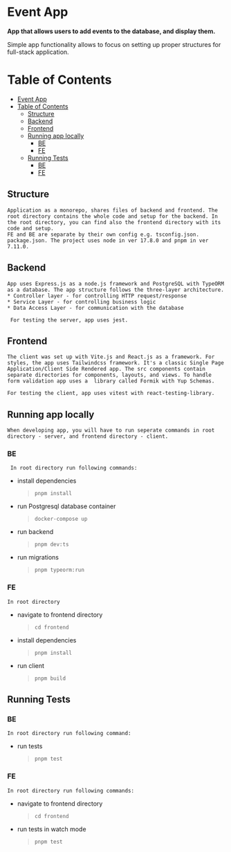 # Event App

**App that allows users to add events to the database, and display them.**

Simple app functionality allows to focus on setting up proper structures for full-stack application.

# Table of Contents

- [Event App](#event-app)
- [Table of Contents](#table-of-contents)
	- [Structure](#structure)
	- [Backend](#backend)
	- [Frontend](#frontend)
	- [Running app locally](#running-app-locally)
		- [BE](#be)
		- [FE](#fe)
	- [Running Tests](#running-tests)
		- [BE](#be-1)
		- [FE](#fe-1)

## Structure

    Application as a monorepo, shares files of backend and frontend. The root directory contains the whole code and setup for the backend. In the root directory, you can find also the frontend directory with its code and setup.
    FE and BE are separate by their own config e.g. tsconfig.json. package.json. The project uses node in ver 17.8.0 and pnpm in ver 7.11.0.

## Backend

    App uses Express.js as a node.js framework and PostgreSQL with TypeORM as a database. The app structure follows the three-layer architecture.
    * Controller layer - for controlling HTTP request/response
    * Service Layer - for controlling business logic
    * Data Access Layer - for communication with the database

     For testing the server, app uses jest.

## Frontend

    The client was set up with Vite.js and React.js as a framework. For styles, the app uses Tailwindcss framework. It's a classic Single Page Application/Client Side Rendered app. The src components contain separate directories for components, layouts, and views. To handle form validation app uses a  library called Formik with Yup Schemas.

    For testing the client, app uses vitest with react-testing-library.

## Running app locally

    When developing app, you will have to run seperate commands in root directory - server, and frontend directory - client.

### BE

     In root directory run following commands:

- install dependencies

  > `pnpm install`

- run Postgresql database container

  > `docker-compose up`

- run backend

  > `pnpm dev:ts`

- run migrations
  > `pnpm typeorm:run`

### FE

    In root directory

- navigate to frontend directory

  > `cd frontend`

- install dependencies

  > `pnpm install`

- run client
  > `pnpm build`

## Running Tests

### BE

    In root directory run following command:

- run tests
  > `pnpm test`

### FE

    In root directory run following commands:

- navigate to frontend directory

  > `cd frontend`

- run tests in watch mode
  > `pnpm test`
